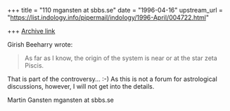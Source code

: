 +++
title = "110 mgansten at sbbs.se"
date = "1996-04-16"
upstream_url = "https://list.indology.info/pipermail/indology/1996-April/004722.html"

+++
[Archive link](https://list.indology.info/pipermail/indology/1996-April/004722.html)

Girish Beeharry wrote:

>As far as I know, the origin of the system is near or at the star zeta Piscis.

That is part of the controversy...   :-)   As this is not a forum for
astrological discussions, however, I will not get into the details.

Martin Gansten
mgansten at sbbs.se





